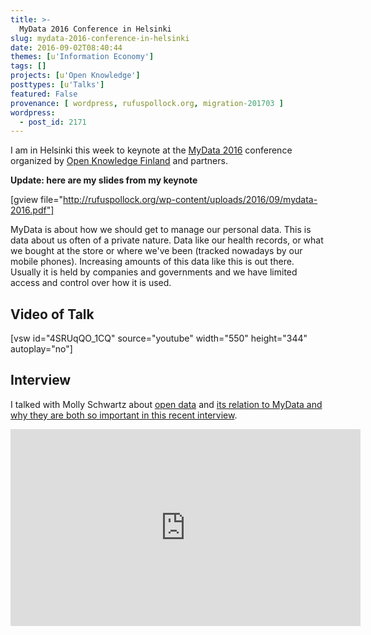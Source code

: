 ```yaml
---
title: >-
  MyData 2016 Conference in Helsinki
slug: mydata-2016-conference-in-helsinki
date: 2016-09-02T08:40:44
themes: [u'Information Economy']
tags: []
projects: [u'Open Knowledge']
posttypes: [u'Talks']
featured: False
provenance: [ wordpress, rufuspollock.org, migration-201703 ]
wordpress:
  - post_id: 2171
---
```


I am in Helsinki this week to keynote at the [MyData 2016][mydata] conference organized by [Open Knowledge Finland][okfi] and partners.

**Update: here are my slides from my keynote**

[gview file="http://rufuspollock.org/wp-content/uploads/2016/09/mydata-2016.pdf"]

MyData is about how we should get to manage our personal data. This is data about us often of a private nature. Data like our health records, or what we bought at the store or where we've been (tracked nowadays by our mobile phones). Increasing amounts of this data like this is out there. Usually it is held by companies and governments and we have limited access and control over how it is used.

## Video of Talk

[vsw id="4SRUqQO_1CQ" source="youtube" width="550" height="344" autoplay="no"]

## Interview

I talked with Molly Schwartz about [open data][] and [its relation to MyData and why they are both so important in this recent interview][interview].

<iframe src="https://www.youtube.com/embed/5GPhp5ArI-A" width="560" height="315" frameborder="0" allowfullscreen="allowfullscreen"></iframe>

[interview]: https://blog.okfn.org/2016/08/17/an-interview-with-rufus-pollock-why-i-am-excited-about-mydata-2016-in-finland/
[open data]: http://okfn.org/open/

[mydata]: http://mydata2016.org/
[okfi]: http://fi.okfn.org/

